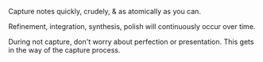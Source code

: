 Capture notes quickly, crudely, & as atomically as you can.

Refinement, integration, synthesis, polish will continuously occur over time.

During not capture, don't worry about perfection or presentation. This gets in the way of the capture process.